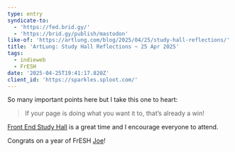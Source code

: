 ```yaml
---
type: entry
syndicate-to:
  - 'https://fed.brid.gy/'
  - 'https://brid.gy/publish/mastodon'
like-of: 'https://artlung.com/blog/2025/04/25/study-hall-reflections/'
title: 'ArtLung: Study Hall Reflections ~ 25 Apr 2025'
tags:
  - indieweb
  - FrESH
date: '2025-04-25T19:41:17.820Z'
client_id: 'https://sparkles.sploot.com/'
---
```

So many important points here but I take this one to heart:

> If your page is doing what you want it to, that’s already a win!

[Front End Study Hall](https://indieweb.org/Front_End_Study_Hall) is a great time and I encourage everyone to attend.

Congrats on a year of FrESH [Joe](https://artlung.com)!
